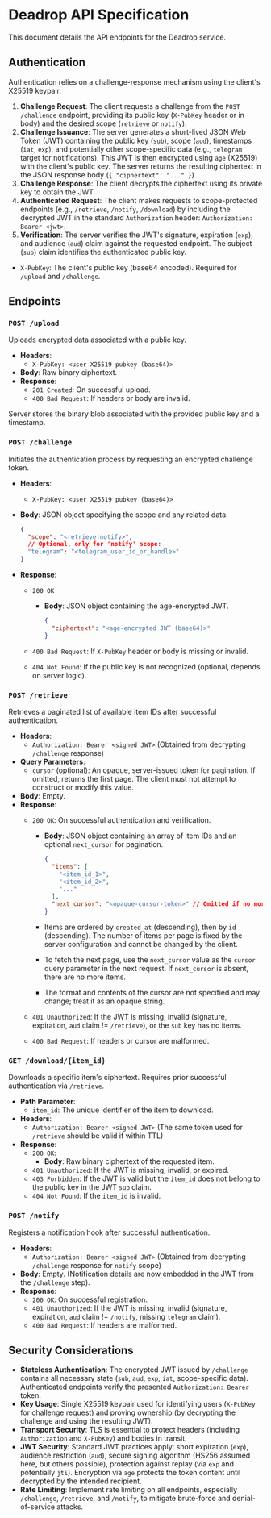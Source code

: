 # Deadrop API Specification

This document details the API endpoints for the Deadrop service.

## Authentication

Authentication relies on a challenge-response mechanism using the client's X25519 keypair.

1. **Challenge Request**: The client requests a challenge from the `POST /challenge` endpoint, providing its public key (`X-PubKey` header or in body) and the desired scope (`retrieve` or `notify`).
2. **Challenge Issuance**: The server generates a short-lived JSON Web Token (JWT) containing the public key (`sub`), scope (`aud`), timestamps (`iat`, `exp`), and potentially other scope-specific data (e.g., `telegram` target for notifications). This JWT is then encrypted using `age` (X25519) with the client's public key. The server returns the resulting ciphertext in the JSON response body (`{ "ciphertext": "..." }`).
3. **Challenge Response**: The client decrypts the ciphertext using its private key to obtain the JWT.
4. **Authenticated Request**: The client makes requests to scope-protected endpoints (e.g., `/retrieve`, `/notify`, `/download`) by including the decrypted JWT in the standard `Authorization` header: `Authorization: Bearer <jwt>`.
5. **Verification**: The server verifies the JWT's signature, expiration (`exp`), and audience (`aud`) claim against the requested endpoint. The subject (`sub`) claim identifies the authenticated public key.

* `X-PubKey`: The client's public key (base64 encoded). Required for `/upload` and `/challenge`.

## Endpoints

### `POST /upload`

Uploads encrypted data associated with a public key.

* **Headers**:
  * `X-PubKey: <user X25519 pubkey (base64)>`
* **Body**: Raw binary ciphertext.
* **Response**:
  * `201 Created`: On successful upload.
  * `400 Bad Request`: If headers or body are invalid.

Server stores the binary blob associated with the provided public key and a timestamp.

### `POST /challenge`

Initiates the authentication process by requesting an encrypted challenge token.

* **Headers**:
  * `X-PubKey: <user X25519 pubkey (base64)>`
* **Body**: JSON object specifying the scope and any related data.

  ```json
  {
    "scope": "<retrieve|notify>",
    // Optional, only for 'notify' scope:
    "telegram": "<telegram_user_id_or_handle>"
  }
  ```

* **Response**:
  * `200 OK`
    * **Body**: JSON object containing the age-encrypted JWT.

      ```json
      {
        "ciphertext": "<age-encrypted JWT (base64)>"
      }
      ```

  * `400 Bad Request`: If `X-PubKey` header or body is missing or invalid.
  * `404 Not Found`: If the public key is not recognized (optional, depends on server logic).

### `POST /retrieve`

Retrieves a paginated list of available item IDs after successful authentication.

* **Headers**:
  * `Authorization: Bearer <signed JWT>` (Obtained from decrypting `/challenge` response)
* **Query Parameters**:
  * `cursor` (optional): An opaque, server-issued token for pagination. If omitted, returns the first page. The client must not attempt to construct or modify this value.
* **Body**: Empty.
* **Response**:
  * `200 OK`: On successful authentication and verification.
    * **Body**: JSON object containing an array of item IDs and an optional `next_cursor` for pagination.

      ```json
      {
        "items": [
          "<item_id_1>",
          "<item_id_2>",
          "..."
        ],
        "next_cursor": "<opaque-cursor-token>" // Omitted if no more items
      }
      ```

    * Items are ordered by `created_at` (descending), then by `id` (descending). The number of items per page is fixed by the server configuration and cannot be changed by the client.
    * To fetch the next page, use the `next_cursor` value as the `cursor` query parameter in the next request. If `next_cursor` is absent, there are no more items.
    * The format and contents of the cursor are not specified and may change; treat it as an opaque string.

  * `401 Unauthorized`: If the JWT is missing, invalid (signature, expiration, `aud` claim != `/retrieve`), or the `sub` key has no items.
  * `400 Bad Request`: If headers or cursor are malformed.

### `GET /download/{item_id}`

Downloads a specific item's ciphertext. Requires prior successful authentication via `/retrieve`.

* **Path Parameter**:
  * `item_id`: The unique identifier of the item to download.
* **Headers**:
  * `Authorization: Bearer <signed JWT>` (The same token used for `/retrieve` should be valid if within TTL)
* **Response**:
  * `200 OK`:
    * **Body**: Raw binary ciphertext of the requested item.
  * `401 Unauthorized`: If the JWT is missing, invalid, or expired.
  * `403 Forbidden`: If the JWT is valid but the `item_id` does not belong to the public key in the JWT `sub` claim.
  * `404 Not Found`: If the `item_id` is invalid.

### `POST /notify`

Registers a notification hook after successful authentication.

* **Headers**:
  * `Authorization: Bearer <signed JWT>` (Obtained from decrypting `/challenge` response for `notify` scope)
* **Body**: Empty. (Notification details are now embedded in the JWT from the `/challenge` step).
* **Response**:
  * `200 OK`: On successful registration.
  * `401 Unauthorized`: If the JWT is missing, invalid (signature, expiration, `aud` claim != `/notify`, missing `telegram` claim).
  * `400 Bad Request`: If headers are malformed.

## Security Considerations

* **Stateless Authentication**: The encrypted JWT issued by `/challenge` contains all necessary state (`sub`, `aud`, `exp`, `iat`, scope-specific data). Authenticated endpoints verify the presented `Authorization: Bearer` token.
* **Key Usage**: Single X25519 keypair used for identifying users (`X-PubKey` for challenge request) and proving ownership (by decrypting the challenge and using the resulting JWT).
* **Transport Security**: TLS is essential to protect headers (including `Authorization` and `X-PubKey`) and bodies in transit.
* **JWT Security**: Standard JWT practices apply: short expiration (`exp`), audience restriction (`aud`), secure signing algorithm (HS256 assumed here, but others possible), protection against replay (via `exp` and potentially `jti`). Encryption via `age` protects the token content until decrypted by the intended recipient.
* **Rate Limiting**: Implement rate limiting on all endpoints, especially `/challenge`, `/retrieve`, and `/notify`, to mitigate brute-force and denial-of-service attacks.
